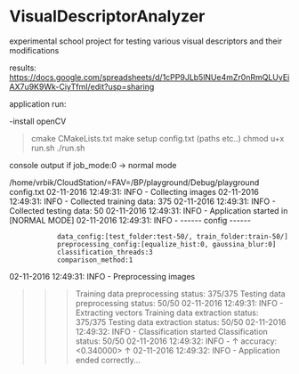 # VisualDescriptorAnalyzer
experimental school project for testing various visual descriptors and their modifications

results:
https://docs.google.com/spreadsheets/d/1cPP9JLb5lNUe4mZr0nRmQLUyEiAX7u9K9Wk-CiyTfmI/edit?usp=sharing

application run:

-install openCV
> cmake CMakeLists.txt
> make
setup config.txt (paths etc..)
chmod u+x run.sh
./run.sh

console output if job_mode:0 -> normal mode

/home/vrbik/CloudStation/=FAV=/BP/playground/Debug/playground config.txt
02-11-2016 12:49:31:  INFO - Collecting images
02-11-2016 12:49:31:  INFO - Collected training data: 375
02-11-2016 12:49:31:  INFO - Collected testing data: 50
02-11-2016 12:49:31:  INFO - Application started in [NORMAL MODE]
02-11-2016 12:49:31:  INFO - ------ config ------

				data_config:[test_folder:test-50/, train_folder:train-50/]
				preprocessing_config:[equalize_hist:0, gaussina_blur:0]
				classification_threads:3
				comparison_method:1

02-11-2016 12:49:31:  INFO - Preprocessing images
>>> Training data preprocessing status: 375/375
>>> Testing data preprocessing status: 50/50
02-11-2016 12:49:31:  INFO - Extracting vectors
>>> Training data extraction status: 375/375
>>> Testing data extraction status: 50/50
02-11-2016 12:49:32:  INFO - Classification started
>>> Classification status: 50/50
02-11-2016 12:49:32:  INFO - ↑ accuracy: <0.340000> ↑
02-11-2016 12:49:32:  INFO - Application ended correctly...